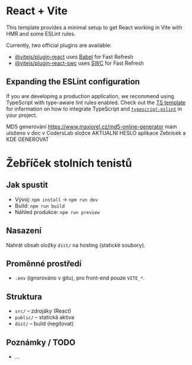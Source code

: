 # React + Vite

This template provides a minimal setup to get React working in Vite with HMR and some ESLint rules.

Currently, two official plugins are available:

- [@vitejs/plugin-react](https://github.com/vitejs/vite-plugin-react/blob/main/packages/plugin-react) uses [Babel](https://babeljs.io/) for Fast Refresh
- [@vitejs/plugin-react-swc](https://github.com/vitejs/vite-plugin-react/blob/main/packages/plugin-react-swc) uses [SWC](https://swc.rs/) for Fast Refresh

## Expanding the ESLint configuration

If you are developing a production application, we recommend using TypeScript with type-aware lint rules enabled. Check out the [TS template](https://github.com/vitejs/vite/tree/main/packages/create-vite/template-react-ts) for information on how to integrate TypeScript and [`typescript-eslint`](https://typescript-eslint.io) in your project.

MD5 generování https://www.maxiorel.cz/md5-online-generator mám uloženo v doc v CodersLab složce AKTUALNI HESLO  aplikace Zebricek a KDE GENEROVAT



# Žebříček stolních tenistů

## Jak spustit
- Vývoj: `npm install` → `npm run dev`
- Build: `npm run build`
- Náhled produkce: `npm run preview`

## Nasazení
Nahrát obsah složky `dist/` na hosting (statické soubory).

## Proměnné prostředí
- `.env` (ignorováno v gitu), pro front-end pouze `VITE_*`.

## Struktura
- `src/` – zdrojáky (React)
- `public/` – statická aktiva
- `dist/` – build (negitovat)

## Poznámky / TODO
- …

